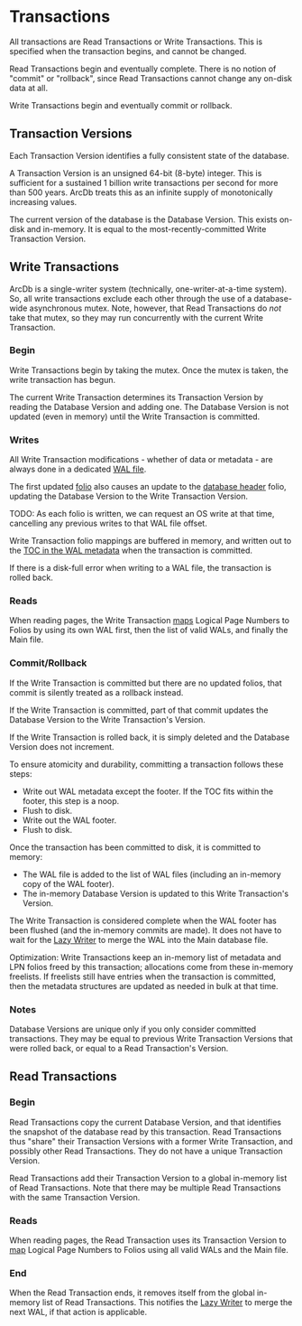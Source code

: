 # Transactions

All transactions are Read Transactions or Write Transactions. This is specified when the transaction begins, and cannot be changed.

Read Transactions begin and eventually complete. There is no notion of "commit" or "rollback", since Read Transactions cannot change any on-disk data at all.

Write Transactions begin and eventually commit or rollback.

## Transaction Versions

Each Transaction Version identifies a fully consistent state of the database.

A Transaction Version is an unsigned 64-bit (8-byte) integer. This is sufficient for a sustained 1 billion write transactions per second for more than 500 years. ArcDb treats this as an infinite supply of monotonically increasing values.

The current version of the database is the Database Version. This exists on-disk and in-memory. It is equal to the most-recently-committed Write Transaction Version.

## Write Transactions

ArcDb is a single-writer system (technically, one-writer-at-a-time system). So, all write transactions exclude each other through the use of a database-wide asynchronous mutex. Note, however, that Read Transactions do *not* take that mutex, so they may run concurrently with the current Write Transaction.

### Begin

Write Transactions begin by taking the mutex. Once the mutex is taken, the write transaction has begun.

The current Write Transaction determines its Transaction Version by reading the Database Version and adding one. The Database Version is not updated (even in memory) until the Write Transaction is committed.

### Writes

All Write Transaction modifications - whether of data or metadata - are always done in a dedicated [WAL file](./file-formats/wal.md).

The first updated [folio](./file-formats/folios.md) also causes an update to the [database header](./file-formats/database.md#database-header) folio, updating the Database Version to the Write Transaction Version.

TODO: As each folio is written, we can request an OS write at that time, cancelling any previous writes to that WAL file offset.

Write Transaction folio mappings are buffered in memory, and written out to the [TOC in the WAL metadata](./file-formats/wal.md) when the transaction is committed.

If there is a disk-full error when writing to a WAL file, the transaction is rolled back.

### Reads

When reading pages, the Write Transaction [maps](./mapping.md) Logical Page Numbers to Folios by using its own WAL first, then the list of valid WALs, and finally the Main file.

### Commit/Rollback

If the Write Transaction is committed but there are no updated folios, that commit is silently treated as a rollback instead.

If the Write Transaction is committed, part of that commit updates the Database Version to the Write Transaction's Version.

If the Write Transaction is rolled back, it is simply deleted and the Database Version does not increment.

To ensure atomicity and durability, committing a transaction follows these steps:
- Write out WAL metadata except the footer. If the TOC fits within the footer, this step is a noop.
- Flush to disk.
- Write out the WAL footer.
- Flush to disk.

Once the transaction has been committed to disk, it is committed to memory:
- The WAL file is added to the list of WAL files (including an in-memory copy of the WAL footer).
- The in-memory Database Version is updated to this Write Transaction's Version.

The Write Transaction is considered complete when the WAL footer has been flushed (and the in-memory commits are made). It does not have to wait for the [Lazy Writer](./lazy-writer.md) to merge the WAL into the Main database file.

Optimization: Write Transactions keep an in-memory list of metadata and LPN folios freed by this transaction; allocations come from these in-memory freelists. If freelists still have entries when the transaction is committed, then the metadata structures are updated as needed in bulk at that time.

### Notes

Database Versions are unique only if you only consider committed transactions. They may be equal to previous Write Transaction Versions that were rolled back, or equal to a Read Transaction's Version.

## Read Transactions

### Begin

Read Transactions copy the current Database Version, and that identifies the snapshot of the database read by this transaction. Read Transactions thus "share" their Transaction Versions with a former Write Transaction, and possibly other Read Transactions. They do not have a unique Transaction Version.

Read Transactions add their Transaction Version to a global in-memory list of Read Transactions. Note that there may be multiple Read Transactions with the same Transaction Version.

### Reads

When reading pages, the Read Transaction uses its Transaction Version to [map](./mapping.md) Logical Page Numbers to Folios using all valid WALs and the Main file.

### End

When the Read Transaction ends, it removes itself from the global in-memory list of Read Transactions. This notifies the [Lazy Writer](./lazy-writer.md) to merge the next WAL, if that action is applicable.
